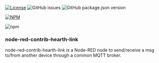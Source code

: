 [![License](https://img.shields.io/badge/license-WTFPL-blue.svg)](http://www.wtfpl.net/)
![GitHub issues](https://img.shields.io/github/issues-raw/thethingbox/node-red-contrib-hearth-link.svg)
![GitHub package.json version](https://img.shields.io/github/package-json/v/thethingbox/node-red-contrib-hearth-link.svg)

[![NPM](https://nodei.co/npm/node-red-contrib-hearth-link.png)](https://nodei.co/npm/node-red-contrib-hearth-link/)

![npm](https://img.shields.io/npm/v/node-red-contrib-hearth-link.svg)

### node-red-contrib-hearth-link

node-red-contrib-hearth-link is a Node-RED node to send/receive a msg to/from another device through a common MQTT broker.
